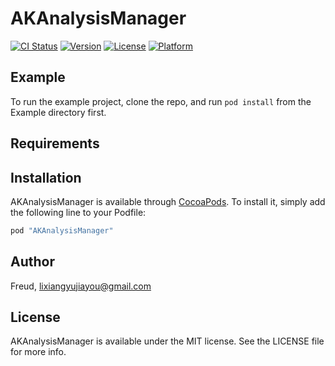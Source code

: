 # AKAnalysisManager

[![CI Status](http://img.shields.io/travis/Freud/AKAnalysisManager.svg?style=flat)](https://travis-ci.org/Freud/AKAnalysisManager)
[![Version](https://img.shields.io/cocoapods/v/AKAnalysisManager.svg?style=flat)](http://cocoapods.org/pods/AKAnalysisManager)
[![License](https://img.shields.io/cocoapods/l/AKAnalysisManager.svg?style=flat)](http://cocoapods.org/pods/AKAnalysisManager)
[![Platform](https://img.shields.io/cocoapods/p/AKAnalysisManager.svg?style=flat)](http://cocoapods.org/pods/AKAnalysisManager)

## Example

To run the example project, clone the repo, and run `pod install` from the Example directory first.

## Requirements

## Installation

AKAnalysisManager is available through [CocoaPods](http://cocoapods.org). To install
it, simply add the following line to your Podfile:

```ruby
pod "AKAnalysisManager"
```

## Author

Freud, lixiangyujiayou@gmail.com

## License

AKAnalysisManager is available under the MIT license. See the LICENSE file for more info.
